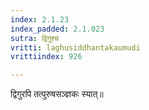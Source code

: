 ```yaml
---
index: 2.1.23
index_padded: 2.1.023
sutra: द्विगुश्च
vritti: laghusiddhantakaumudi
vrittiindex: 926

---
```

द्विगुरपि तत्पुरुषसञ्ज्ञकः स्यात्॥